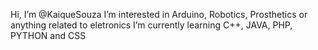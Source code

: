  Hi, I’m @KaiqueSouza
 I’m interested in Arduino, Robotics, Prosthetics or anything related to eletronics
 I’m currently learning C++, JAVA, PHP, PYTHON and CSS
 
